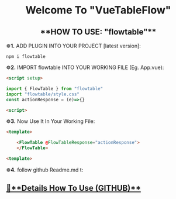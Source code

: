 <h1 align="center">
  Welcome To "VueTableFlow"
</h1>

<!-- <h2 align="center">
  🔆<a href="https://github.com/AtaOta/VUE_AI_CAROUSEL#fetures" target="_blank">**FEATURES**</a>🔆
</h2> -->

<h2 align="center">**HOW TO USE: "flowtable"**</h2>

☸**1.** ADD PLUGIN INTO YOUR PROJECT [latest version]:

  ```
  npm i flowtable
  ```


☸**2.** IMPORT flowtable INTO YOUR WORKING FILE (Eg. App.vue):
```html 
<script setup>
```
```javascript
import { FlowTable } from "flowtable"
import "flowtable/style.css"
const actionResponse = (e)=>{}
```
```html 
<script>
```

☸**3.** Now Use It In Your Working File:

```html 
<template>
```
```html
    <FlowTable @FlowTableResponse="actionResponse">
    </FlowTable>
```
```html 
<template>
```

☸**4.** follow github Readme.md t:
<h2>
  <a href="https://github.com/AgentSingle/FlowTable/blob/master/.github/README.md" target="_blank">
  🔆**Details How To Use (GITHUB)**
  </a>
</h2>

<!-- <h3>☸**AN EXAMPLE PROJECT**☸</h3>
<h2>
  <a href="https://github.com/AtaOta/VUE_AI_CAROUSEL#example-projecte" target="_blank">**EXAMPLE PROJECT**</a>
</h2>

<h3>☸**TO CHANGE DELAY TIME**☸</h3>
<h2>
  <a href="https://github.com/AtaOta/VUE_AI_CAROUSEL#change-delay-time" target="_blank">**CHANGE DELAY TIME**</a>
</h2>

<h3>☸**TO STYLE CHANGE**☸</h3>
<h2>
  <a href="https://github.com/AtaOta/VUE_AI_CAROUSEL#change-delay-time" target="_blank">**CHANGE STYLE**</a>
</h2> -->

<!-- 🔆 **bundle-size** size**(12kb)**.
🔆 **unpack-size** size**(65 kB)**. -->
